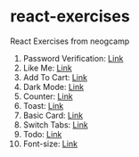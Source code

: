 # react-exercises
React Exercises from neogcamp

1. Password Verification: [Link](https://codesandbox.io/s/pswdverification-vlpk0)
2. Like Me: [Link](https://codesandbox.io/s/likeme-8ed05)
3. Add To Cart: [Link](https://codesandbox.io/s/addtocart-ih8ed)
4. Dark Mode: [Link](https://codesandbox.io/s/darkmode-spurc)
5. Counter: [Link](https://codesandbox.io/s/reactcounter-xgxfk)
6. Toast: [Link](https://codesandbox.io/s/toast-ft7um)
7. Basic Card: [Link](https://codesandbox.io/s/basic-card-hdfcf)
8. Switch Tabs: [Link](https://codesandbox.io/s/switchtabs-n4tni)
9. Todo: [Link](https://codesandbox.io/s/todoapp-2kmhm)
10. Font-size: [Link](https://codesandbox.io/s/font-size-bbx63)
